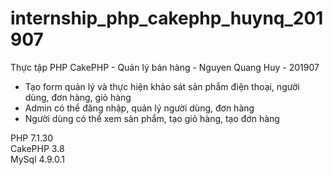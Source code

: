 # internship_php_cakephp_huynq_201907
Thực tập PHP CakePHP - Quản lý bán hàng - Nguyen Quang Huy - 201907

 - Tạo form quản lý và thực hiện khảo sát sản phẩm điện thoại, người dùng, đơn hàng, giỏ hàng
 - Admin có thể đăng nhập, quản lý người dùng, đơn hàng
 - Người dùng có thể xem sản phẩm, tạo giỏ hàng, tạo đơn hàng

PHP 7.1.30<br />
CakePHP 3.8<br />
MySql 4.9.0.1
